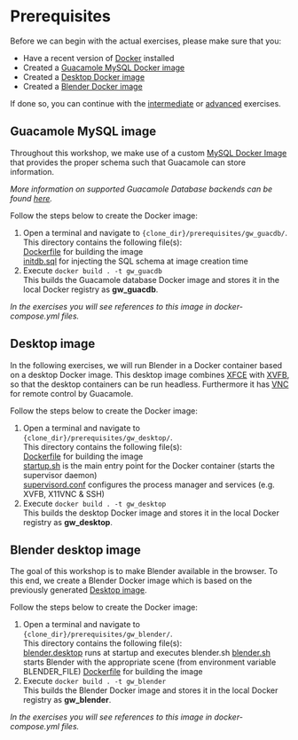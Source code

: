 # Prerequisites
Before we can begin with the actual exercises, please make sure that you:
* Have a recent version of [Docker](https://www.docker.com/) installed
* Created a [Guacamole MySQL Docker image](#guacamole-mysql-image)
* Created a [Desktop Docker image](#desktop-image)
* Created a [Blender Docker image](#blender-desktop-image) 

If done so, you can continue with the [intermediate](../intermediate/exercise.md) or [advanced](../advanced/exercise.md) exercises.

## Guacamole MySQL image
Throughout this workshop, we make use of a custom [MySQL Docker Image](https://hub.docker.com/_/mysql/) that provides the proper schema such that Guacamole can store information. 

*More information on supported Guacamole Database backends can be found [here](https://github.com/glyptodon/guacamole-docker).*  

Follow the steps below to create the Docker image:
1. Open a terminal and navigate to `{clone_dir}/prerequisites/gw_guacdb/`.  
This directory contains the following file(s):  
[Dockerfile](gw_guacdb/Dockerfile) for building the image  
[initdb.sql](gw_guacdb/initdb.sql) for injecting the SQL schema at image creation time
2. Execute `docker build . -t gw_guacdb`  
This builds the Guacamole database Docker image and stores it in the local Docker registry as **gw_guacdb**.  

*In the exercises you will see references to this image in docker-compose.yml files.*

## Desktop image
In the following exercises, we will run Blender in a Docker container based on a desktop Docker image. This desktop image combines [XFCE](https://xfce.org/) with [XVFB](https://en.wikipedia.org/wiki/Xvfb), so that the desktop containers can be run headless. Furthermore it has [VNC](http://www.karlrunge.com/x11vnc/) for remote control by Guacamole.  

Follow the steps below to create the Docker image:
1. Open a terminal and navigate to `{clone_dir}/prerequisites/gw_desktop/`.  
This directory contains the following file(s):  
[Dockerfile](gw_desktop/Dockerfile) for building the image  
[startup.sh](gw_desktop/startup.sh) is the main entry point for the Docker container (starts the supervisor daemon)  
[supervisord.conf](gw_desktop/supervisord.conf) configures the process manager and services (e.g. XVFB, X11VNC & SSH)
2. Execute `docker build . -t gw_desktop`  
This builds the desktop Docker image and stores it in the local Docker registry as **gw_desktop**.

## Blender desktop image
The goal of this workshop is to make Blender available in the browser. To this end, we create a Blender Docker image which is based on the previously generated [Desktop image](#desktop-image).

Follow the steps below to create the Docker image:
1. Open a terminal and navigate to `{clone_dir}/prerequisites/gw_blender/`.  
This directory contains the following file(s):  
[blender.desktop](gw_blender/blender.desktop) runs at startup and executes blender.sh
[blender.sh](gw_blender/blender.sh) starts Blender with the appropriate scene (from environment variable BLENDER_FILE) [Dockerfile](gw_blender/Dockerfile) for building the image  
2. Execute `docker build . -t gw_blender`  
This builds the Blender Docker image and stores it in the local Docker registry as **gw_blender**.  

*In the exercises you will see references to this image in docker-compose.yml files.*

<!---* Have a Python distribution such as [Anaconda](https://www.continuum.io/downloads) installed on your system-->
